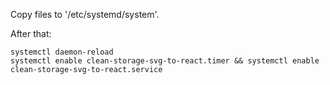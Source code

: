 Copy files to '/etc/systemd/system'.


After that:
```
systemctl daemon-reload
systemctl enable clean-storage-svg-to-react.timer && systemctl enable clean-storage-svg-to-react.service
```
